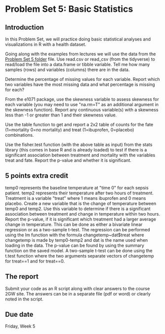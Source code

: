 # Problem Set 5: Basic Statistics

## Introduction

In this Problem Set, we will practice doing basic statistical analyses and visualizations in R with a health dataset.  

Going along with the examples from lectures we will use the data from the [Problem Set 5 folder](https://github.com/gwcbi/ResearchAnalytics/blob/master/ProblemSets/PS5/sepsis.csv) file.  Use read.csv or read_csv (from the tidyverse) to read/load the file into a data.frame or tibble variable.  Tell me how many samples (rows) and variables (columns) there are in the data.

Determine the percentage of missing values for each variable.  Report which two variables have the most missing data and what percentage is missing for each?

From the e1071 package, use the skewness variable to assess skewness for each variable (you may need to use "na.rm=T" as an additional argument in the skewness function). Report any continuous variable(s) with a skewness less than -1 or greater than 1 and their skewness value.

Use the table function to get and report a 2x2 table of counts for the fate (1=mortality 0=no mortality) and treat (1=ibuprofen, 0=placebo) combinations.

Use the fisher.test function (with the above table as input) from the stats library (this comes in base R and is already loaded) to test if there is a significant association between treatment and mortality with the variables treat and fate. Report the p-value and whether it is significant.

## 5 points extra credit
temp0 represents the baseline temperature at "time 0" for each sepsis patient.  temp2 represents their temperature after two hours of treatment.  Treatment is a variable "treat" where 1 means ibuprofen and 0 means placebo.  Create a new variable that is the change of temperature between temp0 and temp2.  Use this variable to determine if there is a significant association between treatment and change in temperature within two hours.  Report the p-value, if it is significant which treatment had a larger average change in temperature. This can be done as either a bivariate linear regression or as a two-sample t-test.  The regression can be performed using the lm function with the formula changetemp~dat$treat where changetemp is made by temp0-temp2 and dat is the name used when loading in the data. The p-value can be found by using the summary function on the saved model. A two-sample t-test can be done using the t.test function where the two arguments separate vectors of changetemp for treat==1 and for treat==0.


## The report

Submit your code as an R script along with clear answers to the course 2GW site. The answers can be in a separate file (pdf or word) or clearly noted in the script.

## Due date

Friday, Week 5
